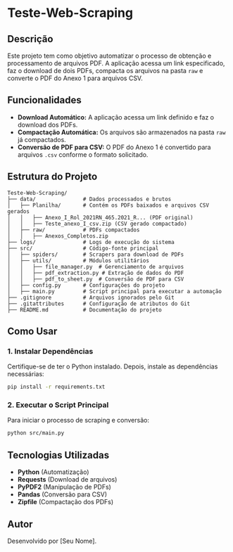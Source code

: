# Teste-Web-Scraping

## Descrição
Este projeto tem como objetivo automatizar o processo de obtenção e processamento de arquivos PDF. A aplicação acessa um link especificado, faz o download de dois PDFs, compacta os arquivos na pasta `raw` e converte o PDF do Anexo 1 para arquivos CSV.

## Funcionalidades
- **Download Automático:** A aplicação acessa um link definido e faz o download dos PDFs.
- **Compactação Automática:** Os arquivos são armazenados na pasta `raw` já compactados.
- **Conversão de PDF para CSV:** O PDF do Anexo 1 é convertido para arquivos `.csv` conforme o formato solicitado.

## Estrutura do Projeto
```
Teste-Web-Scraping/
├── data/               # Dados processados e brutos
│   ├── Planilha/       # Contém os PDFs baixados e arquivos CSV gerados
│   │   ├── Anexo_I_Rol_2021RN_465.2021_R... (PDF original)
│   │   ├── Teste_anexo_I_csv.zip (CSV gerado compactado)
│   ├── raw/            # PDFs compactados
│   │   ├── Anexos_Completos.zip
├── logs/               # Logs de execução do sistema
├── src/                # Código-fonte principal
│   ├── spiders/        # Scrapers para download de PDFs
│   ├── utils/          # Módulos utilitários
│   │   ├── file_manager.py  # Gerenciamento de arquivos
│   │   ├── pdf_extraction.py # Extração de dados do PDF
│   │   ├── pdf_to_sheet.py  # Conversão de PDF para CSV
│   ├── config.py       # Configurações do projeto
│   ├── main.py         # Script principal para executar a automação
├── .gitignore          # Arquivos ignorados pelo Git
├── .gitattributes      # Configuração de atributos do Git
├── README.md           # Documentação do projeto
```

## Como Usar
### 1. Instalar Dependências
Certifique-se de ter o Python instalado. Depois, instale as dependências necessárias:
```bash
pip install -r requirements.txt
```

### 2. Executar o Script Principal
Para iniciar o processo de scraping e conversão:
```bash
python src/main.py
```

## Tecnologias Utilizadas
- **Python** (Automatização)
- **Requests** (Download de arquivos)
- **PyPDF2** (Manipulação de PDFs)
- **Pandas** (Conversão para CSV)
- **Zipfile** (Compactação dos PDFs)

## Autor
Desenvolvido por [Seu Nome].